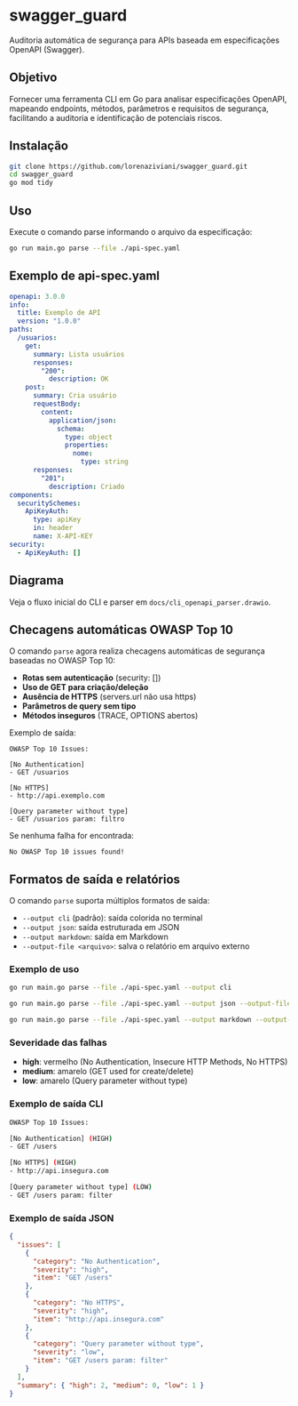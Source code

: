 # swagger_guard

Auditoria automática de segurança para APIs baseada em especificações OpenAPI (Swagger).

## Objetivo

Fornecer uma ferramenta CLI em Go para analisar especificações OpenAPI, mapeando endpoints, métodos, parâmetros e requisitos de segurança, facilitando a auditoria e identificação de potenciais riscos.

## Instalação

```sh
git clone https://github.com/lorenaziviani/swagger_guard.git
cd swagger_guard
go mod tidy
```

## Uso

Execute o comando parse informando o arquivo da especificação:

```sh
go run main.go parse --file ./api-spec.yaml
```

## Exemplo de api-spec.yaml

```yaml
openapi: 3.0.0
info:
  title: Exemplo de API
  version: "1.0.0"
paths:
  /usuarios:
    get:
      summary: Lista usuários
      responses:
        "200":
          description: OK
    post:
      summary: Cria usuário
      requestBody:
        content:
          application/json:
            schema:
              type: object
              properties:
                nome:
                  type: string
      responses:
        "201":
          description: Criado
components:
  securitySchemes:
    ApiKeyAuth:
      type: apiKey
      in: header
      name: X-API-KEY
security:
  - ApiKeyAuth: []
```

## Diagrama

Veja o fluxo inicial do CLI e parser em `docs/cli_openapi_parser.drawio`.

## Checagens automáticas OWASP Top 10

O comando `parse` agora realiza checagens automáticas de segurança baseadas no OWASP Top 10:

- **Rotas sem autenticação** (security: [])
- **Uso de GET para criação/deleção**
- **Ausência de HTTPS** (servers.url não usa https)
- **Parâmetros de query sem tipo**
- **Métodos inseguros** (TRACE, OPTIONS abertos)

Exemplo de saída:

```
OWASP Top 10 Issues:

[No Authentication]
- GET /usuarios

[No HTTPS]
- http://api.exemplo.com

[Query parameter without type]
- GET /usuarios param: filtro
```

Se nenhuma falha for encontrada:

```
No OWASP Top 10 issues found!
```

## Formatos de saída e relatórios

O comando `parse` suporta múltiplos formatos de saída:

- `--output cli` (padrão): saída colorida no terminal
- `--output json`: saída estruturada em JSON
- `--output markdown`: saída em Markdown
- `--output-file <arquivo>`: salva o relatório em arquivo externo

### Exemplo de uso

```sh
go run main.go parse --file ./api-spec.yaml --output cli

go run main.go parse --file ./api-spec.yaml --output json --output-file report.json

go run main.go parse --file ./api-spec.yaml --output markdown --output-file report.md
```

### Severidade das falhas

- **high**: vermelho (No Authentication, Insecure HTTP Methods, No HTTPS)
- **medium**: amarelo (GET used for create/delete)
- **low**: amarelo (Query parameter without type)

### Exemplo de saída CLI

```sh
OWASP Top 10 Issues:

[No Authentication] (HIGH)
- GET /users

[No HTTPS] (HIGH)
- http://api.insegura.com

[Query parameter without type] (LOW)
- GET /users param: filter
```

### Exemplo de saída JSON

```json
{
  "issues": [
    {
      "category": "No Authentication",
      "severity": "high",
      "item": "GET /users"
    },
    {
      "category": "No HTTPS",
      "severity": "high",
      "item": "http://api.insegura.com"
    },
    {
      "category": "Query parameter without type",
      "severity": "low",
      "item": "GET /users param: filter"
    }
  ],
  "summary": { "high": 2, "medium": 0, "low": 1 }
}
```
